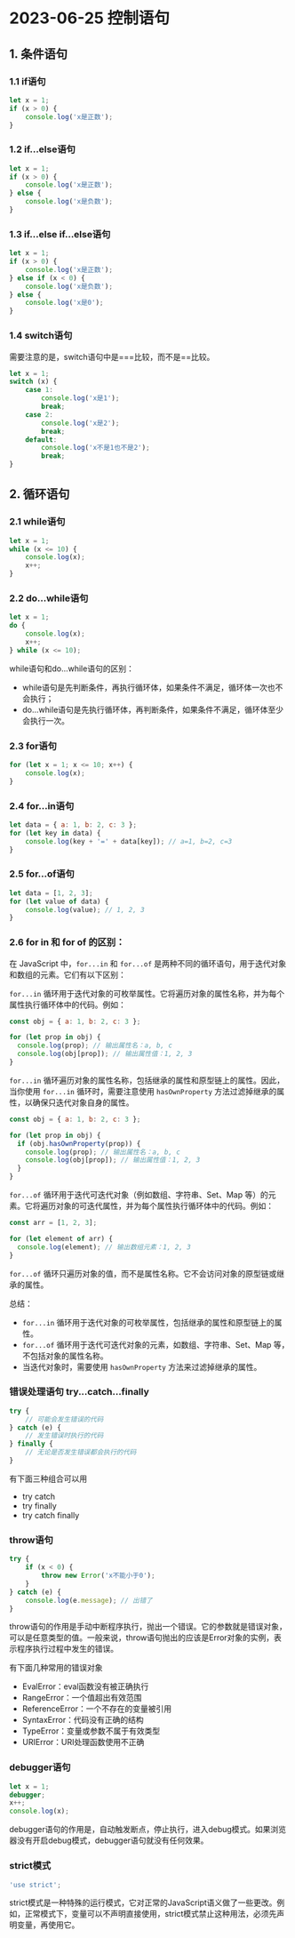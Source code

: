 # 2023-06-25 控制语句

## 1. 条件语句

### 1.1 if语句

```javascript
let x = 1;
if (x > 0) {
    console.log('x是正数');
}
```

### 1.2 if...else语句

```javascript
let x = 1;
if (x > 0) {
    console.log('x是正数');
} else {
    console.log('x是负数');
}
```

### 1.3 if...else if...else语句

```javascript
let x = 1;
if (x > 0) {
    console.log('x是正数');
} else if (x < 0) {
    console.log('x是负数');
} else {
    console.log('x是0');
}
```

### 1.4 switch语句

需要注意的是，switch语句中是===比较，而不是==比较。

```javascript
let x = 1;
switch (x) {
    case 1:
        console.log('x是1');
        break;
    case 2:
        console.log('x是2');
        break;
    default:
        console.log('x不是1也不是2');
        break;
}
```

## 2. 循环语句

### 2.1 while语句

```javascript
let x = 1;
while (x <= 10) {
    console.log(x);
    x++;
}
```

### 2.2 do...while语句

```javascript
let x = 1;
do {
    console.log(x);
    x++;
} while (x <= 10);
```

while语句和do...while语句的区别：

- while语句是先判断条件，再执行循环体，如果条件不满足，循环体一次也不会执行；
- do...while语句是先执行循环体，再判断条件，如果条件不满足，循环体至少会执行一次。

### 2.3 for语句

```javascript
for (let x = 1; x <= 10; x++) {
    console.log(x);
}
```

### 2.4 for...in语句

```javascript
let data = { a: 1, b: 2, c: 3 };
for (let key in data) {
    console.log(key + '=' + data[key]); // a=1, b=2, c=3
}
```

### 2.5 for...of语句

```javascript
let data = [1, 2, 3];
for (let value of data) {
    console.log(value); // 1, 2, 3
}
```

### 2.6 for in 和 for of 的区别：

在 JavaScript 中，`for...in` 和 `for...of` 是两种不同的循环语句，用于迭代对象和数组的元素。它们有以下区别：

`for...in` 循环用于迭代对象的可枚举属性。它将遍历对象的属性名称，并为每个属性执行循环体中的代码。例如：

```javascript
const obj = { a: 1, b: 2, c: 3 };

for (let prop in obj) {
  console.log(prop); // 输出属性名：a, b, c
  console.log(obj[prop]); // 输出属性值：1, 2, 3
}
```

`for...in` 循环遍历对象的属性名称，包括继承的属性和原型链上的属性。因此，当你使用 `for...in` 循环时，需要注意使用 `hasOwnProperty` 方法过滤掉继承的属性，以确保只迭代对象自身的属性。

```javascript
const obj = { a: 1, b: 2, c: 3 };

for (let prop in obj) {
  if (obj.hasOwnProperty(prop)) {
    console.log(prop); // 输出属性名：a, b, c
    console.log(obj[prop]); // 输出属性值：1, 2, 3
  }
}
```

`for...of` 循环用于迭代可迭代对象（例如数组、字符串、Set、Map 等）的元素。它将遍历对象的可迭代属性，并为每个属性执行循环体中的代码。例如：

```javascript
const arr = [1, 2, 3];

for (let element of arr) {
  console.log(element); // 输出数组元素：1, 2, 3
}
```

`for...of` 循环只遍历对象的值，而不是属性名称。它不会访问对象的原型链或继承的属性。

总结：
- `for...in` 循环用于迭代对象的可枚举属性，包括继承的属性和原型链上的属性。
- `for...of` 循环用于迭代可迭代对象的元素，如数组、字符串、Set、Map 等，不包括对象的属性名称。
- 当迭代对象时，需要使用 `hasOwnProperty` 方法来过滤掉继承的属性。

### 错误处理语句 try...catch...finally

```javascript
try {
    // 可能会发生错误的代码
} catch (e) {
    // 发生错误时执行的代码
} finally {
    // 无论是否发生错误都会执行的代码
}
```

有下面三种组合可以用

- try catch
- try finally
- try catch finally

### throw语句

```javascript
try {
    if (x < 0) {
        throw new Error('x不能小于0');
    }
} catch (e) {
    console.log(e.message); // 出错了
}
```

throw语句的作用是手动中断程序执行，抛出一个错误。它的参数就是错误对象，可以是任意类型的值。一般来说，throw语句抛出的应该是Error对象的实例，表示程序执行过程中发生的错误。

有下面几种常用的错误对象

- EvalError：eval函数没有被正确执行
- RangeError：一个值超出有效范围
- ReferenceError：一个不存在的变量被引用
- SyntaxError：代码没有正确的结构
- TypeError：变量或参数不属于有效类型
- URIError：URI处理函数使用不正确

### debugger语句

```javascript
let x = 1;
debugger;
x++;
console.log(x);
```

debugger语句的作用是，自动触发断点，停止执行，进入debug模式。如果浏览器没有开启debug模式，debugger语句就没有任何效果。

### strict模式

```javascript
'use strict';
```

strict模式是一种特殊的运行模式，它对正常的JavaScript语义做了一些更改。例如，正常模式下，变量可以不声明直接使用，strict模式禁止这种用法，必须先声明变量，再使用它。
